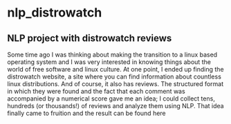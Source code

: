 # nlp_distrowatch
## NLP project with distrowatch reviews


Some time ago I was thinking about making the transition to a linux based operating system and I was very interested in knowing things about the world of free software and linux culture. At one point, I ended up finding the distrowatch website, a site where you can find information about countless linux distributions. And of course, it also has reviews. The structured format in which they were found and the fact that each comment was accompanied by a numerical score gave me an idea; I could collect tens, hundreds (or thousands!) of reviews and analyze them using NLP. That idea finally came to fruition and the result can be found here
